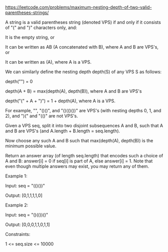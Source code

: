 https://leetcode.com/problems/maximum-nesting-depth-of-two-valid-parentheses-strings/



A string is a valid parentheses string (denoted VPS) if and only if it consists of "(" and ")" characters only, and:

It is the empty string, or

It can be written as AB (A concatenated with B), where A and B are VPS's, or

It can be written as (A), where A is a VPS.

We can similarly define the nesting depth depth(S) of any VPS S as follows:

depth("") = 0

depth(A + B) = max(depth(A), depth(B)), where A and B are VPS's

depth("(" + A + ")") = 1 + depth(A), where A is a VPS.

For example,  "", "()()", and "()(()())" are VPS's (with nesting depths 0, 1, and 2), and ")(" and "(()" are not VPS's.

 

Given a VPS seq, split it into two disjoint subsequences A and B, such that A and B are VPS's (and A.length + B.length = seq.length).

Now choose any such A and B such that max(depth(A), depth(B)) is the minimum possible value.


Return an answer array (of length seq.length) that encodes such a choice of A and B:  answer[i] = 0 if seq[i] is part of A, else answer[i] = 1.  Note that even though multiple answers may exist, you may return any of them.

 

Example 1:

Input: seq = "(()())"

Output: [0,1,1,1,1,0]

Example 2:

Input: seq = "()(())()"

Output: [0,0,0,1,1,0,1,1]
 

Constraints:

1 <= seq.size <= 10000